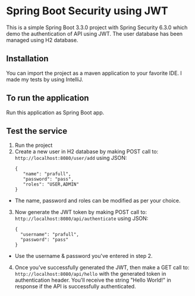 # Spring Boot Security using JWT
This is a simple Spring Boot 3.3.0 project with Spring Security 6.3.0 which demo the authentication of API using JWT. The user database has been managed using H2 database.

## Installation
You can import the project as a maven application to your favorite IDE. I made my tests by using IntelliJ.

## To run the application
Run this application as Spring Boot app.

## Test the service
1. Run the project
2. Create a new user in H2 database by making POST call to: `http://localhost:8080/user/add` using JSON:
   ```
   {
      "name": "prafull",
      "password": "pass",
      "roles": "USER,ADMIN"
   }
* The name, password and roles can be modified as per your choice.
3. Now generate the JWT token by making POST call to: `http://localhost:8080/api/authenticate` using JSON:
    ```
   {
      "username": "prafull",
      "password": "pass"
   }
* Use the username & password you've entered in step 2.
4. Once you've successfully generated the JWT, then make a GET call to: `http://localhost:8080/api/hello` with the generated token in authentication header. You'll receive the string "Hello World!" in response if the API is successfully authenticated.
